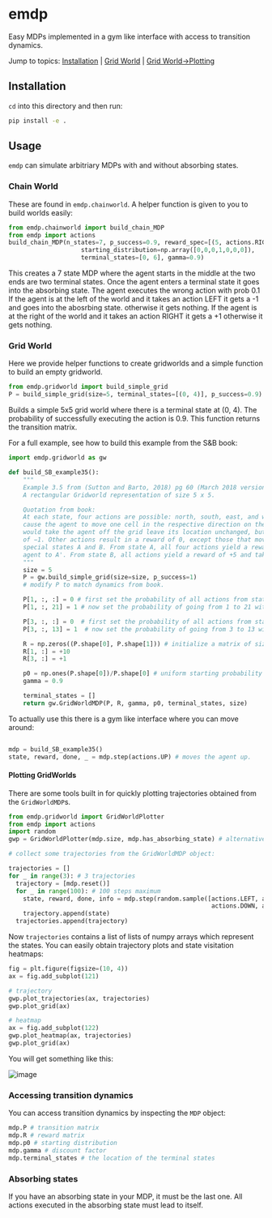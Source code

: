 # emdp

Easy MDPs implemented in a gym like interface with access to transition dynamics.

Jump to topics: [Installation](#installation) | [Grid World](#grid-world) | [Grid World->Plotting](#plotting-gridworlds)

## Installation

`cd` into this directory and then run:

```bash
pip install -e .
```

## Usage

`emdp` can simulate arbitriary MDPs with and without absorbing states.

### Chain World

These are found in `emdp.chainworld`. A helper function is given to you to build worlds easily:

```python
from emdp.chainworld import build_chain_MDP
from emdp import actions
build_chain_MDP(n_states=7, p_success=0.9, reward_spec=[(5, actions.RIGHT, +1), (1, actions.LEFT, -1)]
                    starting_distribution=np.array([0,0,0,1,0,0,0]),
                    terminal_states=[0, 6], gamma=0.9)
```
This creates a 7 state MDP where the agent starts in the middle at the two ends are two terminal states.
Once the agent enters a terminal state it goes into the absorbing state. The agent executes the wrong action with prob 0.1
If the agent is at the left of the world and it takes an action LEFT it gets a -1 and goes into the abosrbing state.
otherwise it gets nothing. If the agent is at the right of the world and it takes an action RIGHT it gets a +1 otherwise it gets nothing.

### Grid World

Here we provide helper functions to create gridworlds and a simple function to build an empty gridworld.
```python
from emdp.gridworld import build_simple_grid
P = build_simple_grid(size=5, terminal_states=[(0, 4)], p_success=0.9)
```
Builds a simple 5x5 grid world where there is a terminal state at (0, 4). The probability of successfully executing the action is 0.9. This function returns the transition matrix.

For a full example, see how to build this example from the S&B book:

```python
import emdp.gridworld as gw

def build_SB_example35():
    """
    Example 3.5 from (Sutton and Barto, 2018) pg 60 (March 2018 version).
    A rectangular Gridworld representation of size 5 x 5.

    Quotation from book:
    At each state, four actions are possible: north, south, east, and west, which deterministically
    cause the agent to move one cell in the respective direction on the grid. Actions that
    would take the agent off the grid leave its location unchanged, but also result in a reward
    of −1. Other actions result in a reward of 0, except those that move the agent out of the
    special states A and B. From state A, all four actions yield a reward of +10 and take the
    agent to A'. From state B, all actions yield a reward of +5 and take the agent to B'
    """
    size = 5
    P = gw.build_simple_grid(size=size, p_success=1)
    # modify P to match dynamics from book.

    P[1, :, :] = 0 # first set the probability of all actions from state 1 to zero
    P[1, :, 21] = 1 # now set the probability of going from 1 to 21 with prob 1 for all actions

    P[3, :, :] = 0  # first set the probability of all actions from state 3 to zero
    P[3, :, 13] = 1  # now set the probability of going from 3 to 13 with prob 1 for all actions

    R = np.zeros((P.shape[0], P.shape[1])) # initialize a matrix of size |S|x|A|
    R[1, :] = +10
    R[3, :] = +1

    p0 = np.ones(P.shape[0])/P.shape[0] # uniform starting probability (assumed)
    gamma = 0.9

    terminal_states = []
    return gw.GridWorldMDP(P, R, gamma, p0, terminal_states, size)
```

To actually use this there is a gym like interface where you can move around:

```python

mdp = build_SB_example35()
state, reward, done, _ = mdp.step(actions.UP) # moves the agent up.
```

#### Plotting GridWorlds

There are some tools built in for quickly plotting trajectories obtained from the `GridWorldMDP`s.

```python
from emdp.gridworld import GridWorldPlotter
from emdp import actions
import random
gwp = GridWorldPlotter(mdp.size, mdp.has_absorbing_state) # alternatively you can use GridWorldPlotter.from_mdp(mdp)

# collect some trajectories from the GridWorldMDP object:

trajectories = []
for _ in range(3): # 3 trajectories
  trajectory = [mdp.reset()]
  for _ in range(100): # 100 steps maximum
    state, reward, done, info = mdp.step(random.sample([actions.LEFT, actions.RIGHT, 
                                                        actions.DOWN, actions.UP], 1)[0])
    trajectory.append(state)
  trajectories.append(trajectory)
```

Now `trajectories` contains a list of lists of numpy arrays which represent the states. You can easily obtain trajectory plots and state visitation heatmaps:

```python
fig = plt.figure(figsize=(10, 4))
ax = fig.add_subplot(121)

# trajectory
gwp.plot_trajectories(ax, trajectories)
gwp.plot_grid(ax)

# heatmap
ax = fig.add_subplot(122)
gwp.plot_heatmap(ax, trajectories)
gwp.plot_grid(ax)
```

You will get something like this:

![image](https://user-images.githubusercontent.com/6295292/39478972-e2d6bab4-4d31-11e8-96d2-0aac759c504d.png)


### Accessing transition dynamics

You can access transition dynamics by inspecting the `MDP` object:

```python
mdp.P # transition matrix
mdp.R # reward matrix
mdp.p0 # starting distribution
mdp.gamma # discount factor
mdp.terminal_states # the location of the terminal states
```

### Absorbing states

If you have an absorbing state in your MDP, it must be the last one. All actions executed in the absorbing state must lead to itself.
